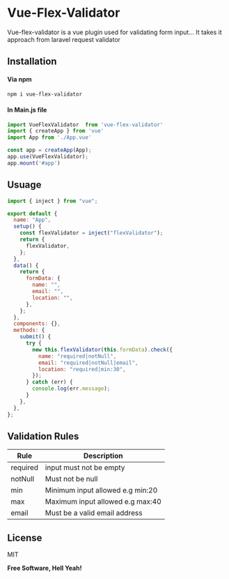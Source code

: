 # Vue-Flex-Validator

Vue-flex-validator is a vue plugin used for validating form input... It takes it approach from laravel request validator

## Installation
#### Via npm 

```sh
npm i vue-flex-validator
```

#### In Main.js file
```javascript
import VueFlexValidator  from 'vue-flex-validator'
import { createApp } from 'vue'
import App from './App.vue'

const app = createApp(App);
app.use(VueFlexValidator);
app.mount('#app')
```
## Usuage
```javascript
import { inject } from "vue";

export default {
  name: "App",
  setup() {
    const flexValidator = inject("flexValidator");
    return {
      flexValidator,
    }; 
  },
  data() {
    return {
      formData: {
        name: "",
        email: "",
        location: "",
      },
    };
  },
  components: {},
  methods: {
    submit() {
      try {
        new this.flexValidator(this.formData).check({
          name: "required|notNull",
          email: "required|notNull|email",
          location: "required|min:30",
        });
      } catch (err) {
        console.log(err.message);
      }
    },
  },
};

```


## Validation Rules
| Rule | Description |
| ------ | ------ |
| required | input must not be empty |
| notNull | Must not be null |
| min | Minimum input allowed e.g min:20 |
| max | Maximum input allowed e.g max:40 |
| email| Must be a valid email address |

## License

MIT

**Free Software, Hell Yeah!**
